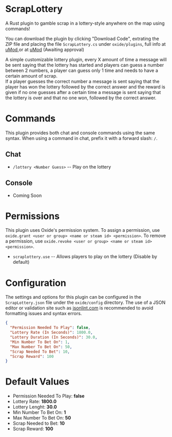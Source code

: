 # ScrapLottery
A Rust plugin to gamble scrap in a lottery-style anywhere on the map using commands!

You can download the plugin by clicking "Download Code", extrating the ZIP file and placing the file ``ScrapLottery.cs`` under ``oxide/plugins``, full info at [uMod](https://umod.org/documentation/plugins/installation),or at [uMod](https://umod.org/plugins/bN5MQYr510) (Awaiting approval)

A simple customizable lottery plugin, every X amount of time a message will be sent saying that the lottery has started and players can guess a number between 2 numbers, a player can guess only 1 time and needs to have a certain amount of scrap. \
If a player guesses the correct number a message is sent saying that the player has won the lottery followed by the correct answer and the reward is given if no one guesses after a certain time a message is sent saying that the lottery is over and that no one won, followed by the correct answer.

# Commands
This plugin provides both chat and console commands using the same syntax. When using a command in chat, prefix it with a forward slash: ``/``.

## Chat

* ``/lottery <Number Guess>`` -- Play on the lottery

## Console

* Coming Soon

# Permissions
This plugin uses Oxide's permission system. To assign a permission, use ``oxide.grant <user or group> <name or steam id> <permission>``. To remove a permission, use ``oxide.revoke <user or group> <name or steam id> <permission>``.

* ``scraplottery.use`` -- Allows players to play on the lottery (Disable by default)

# Configuration

The settings and options for this plugin can be configured in the ``ScrapLottery.json`` file under the ``oxide/config`` directory. The use of a JSON editor or validation site such as [jsonlint.com](https://jsonlint.com/) is recommended to avoid formatting issues and syntax errors.

``` json
{
  "Permission Needed To Play": false,
  "Lottery Rate (In Seconds)": 1800.0,
  "Lottery Duration (In Seconds)": 30.0,
  "Min Number To Bet On": 1,
  "Max Number To Bet On": 50,
  "Scrap Needed To Bet": 10,
  "Scrap Reward": 100
}
```
# Default Values

* Permission Needed To Play: **false**
* Lottery Rate: **1800.0**
* Lottery Lenght: **30.0**
* Min Number To Bet On: **1**
* Max Number To Bet On: **50**
* Scrap Needed to Bet: **10**
* Scrap Reward: **100**
